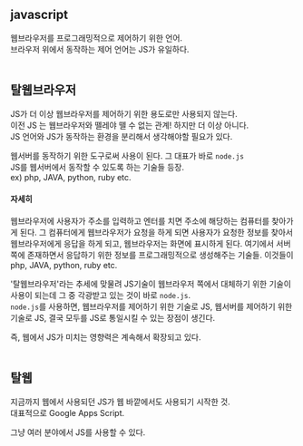 ## javascript
웹브라우저를 프로그래밍적으로 제어하기 위한 언어.  
브라우저 위에서 동작하는 제어 언어는 JS가 유일하다.  
<br>
## 탈웹브라우저
JS가 더 이상 웹브라우저를 제어하기 위한 용도로만 사용되지 않는다.  
이전 JS 는 웹브라우저와 뗄레야 뗄 수 없는 관계! 하지만 더 이상 아니다.  
JS 언어와 JS가 동작하는 환경을 분리해서 생각해야할 필요가 있다.  

웹서버를 동작하기 위한 도구로써 사용이 된다. 그 대표가 바로 `node.js`  
JS를 웹서버에서 동작할 수 있도록 하는 기술들 등장.  
ex) php, JAVA, python, ruby etc.  

#### 자세히  
웹브라우저에 사용자가 주소를 입력하고 엔터를 치면 주소에 해당하는 컴퓨터를 찾아가게 된다. 그 컴퓨터에게 웹브라우저가 요청을 하게 되면 사용자가 요청한 정보를 찾아서 웹브라우저에게 응답을 하게 되고, 웹브라우저는 화면에 표시하게 된다. 여기에서 서버쪽에 존재하면서 응답하기 위한 정보를 프로그래밍적으로 생성해주는 기술들. 이것들이 php, JAVA, python, ruby etc.  

'탈웹브라우저'라는 추세에 맞물려 JS기술이 웹브라우저 쪽에서 대체하기 위한 기술이 사용이 되는데 그 중 각광받고 있는 것이 바로 `node.js`.  
`node.js`를 사용하면, 웹브라우저를 제어하기 위한 기술로 JS, 웹서버를 제어하기 위한 기술로 JS, 결국 모두를 JS로 통일시킬 수 있는 장점이 생긴다.  

즉, 웹에서 JS가 미치는 영향력은 계속해서 확장되고 있다.  
<br>
## 탈웹
지금까지 웹에서 사용되던 JS가 웹 바깥에서도 사용되기 시작한 것.  
대표적으로 Google Apps Script.  

그냥 여러 분야에서 JS를 사용할 수 있다.  
